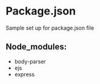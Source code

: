 # Package.json
Sample set up for package.json file

## Node_modules:
- body-parser
- ejs
- express

